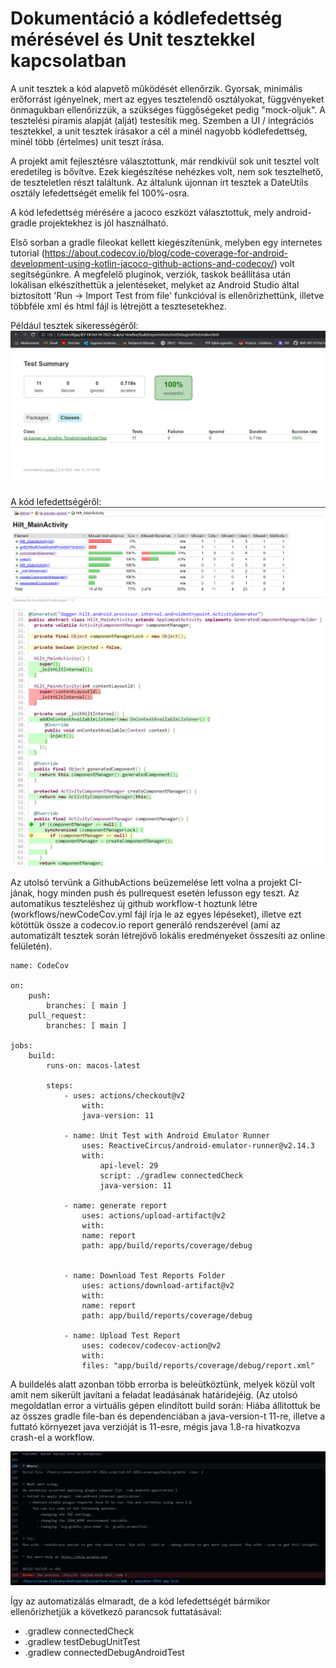# Dokumentáció a kódlefedettség mérésével és Unit tesztekkel kapcsolatban

A unit tesztek a kód alapvető működését ellenőrzik. Gyorsak, minimális erőforrást igényelnek, mert az egyes tesztelendő osztályokat, függvényeket önmagukban ellenőrizzük, a szükséges függőségeket pedig "mock-oljuk".
A tesztelési piramis alapját (alját) testesítik meg. Szemben a UI / integrációs tesztekkel, a unit tesztek írásakor a cél a minél nagyobb kódlefedettség, minél több (értelmes) unit teszt írása.

A projekt amit fejlesztésre választottunk, már rendkívül sok unit tesztel volt eredetileg is bővítve. Ezek kiegészítése nehézkes volt, nem sok tesztelhető, de teszteletlen részt találtunk. Az általunk újonnan írt tesztek a DateUtils osztály lefedettségét emelik fel 100%-osra.

A kód lefedettség mérésére a jacoco eszközt választottuk, mely android-gradle projektekhez is jól használható.

Első sorban a gradle fileokat kellett kiegészítenünk, melyben egy internetes tutorial (https://about.codecov.io/blog/code-coverage-for-android-development-using-kotlin-jacoco-github-actions-and-codecov/) volt segítségünkre.
A megfelelő pluginok, verziók, taskok beállítása után lokálisan elkészíthettük a jelentéseket, melyket az Android Studio által biztosított 'Run -> Import Test from file' funkcióval is ellenőrizhettünk, illetve többféle xml és html fájl is létrejött a tesztesetekhez.

Például tesztek sikerességéről:
![](pictures/test_success.png)

A kód lefedettségéről:
![](pictures/test_coverage.png)
![](pictures/code_coverage.png)

Az utolsó tervünk a GithubActions beüzemelése lett volna a projekt CI-jának, hogy minden push és pullrequest esetén lefusson egy teszt.
Az automatikus teszteléshez új github workflow-t hoztunk létre (workflows/newCodeCov.yml fájl írja le az egyes lépéseket), illetve ezt kötöttük össze a codecov.io report generáló rendszerével (ami az automatizált tesztek során létrejövő lokális eredményeket összesíti az online felületén).


    name: CodeCov

    on:
        push:
            branches: [ main ]
        pull_request:
            branches: [ main ]

    jobs:
        build:
            runs-on: macos-latest

            steps:
                - uses: actions/checkout@v2
                    with:
                    java-version: 11

                - name: Unit Test with Android Emulator Runner
                    uses: ReactiveCircus/android-emulator-runner@v2.14.3
                    with: 
                        api-level: 29
                        script: ./gradlew connectedCheck 
                        java-version: 11

                - name: generate report
                    uses: actions/upload-artifact@v2
                    with:
                    name: report 
                    path: app/build/reports/coverage/debug


                - name: Download Test Reports Folder
                    uses: actions/download-artifact@v2
                    with:
                    name: report
                    path: app/build/reports/coverage/debug

                - name: Upload Test Report
                    uses: codecov/codecov-action@v2
                    with:
                    files: "app/build/reports/coverage/debug/report.xml"

A buildelés alatt azonban több errorba is beleütköztünk, melyek közül volt amit nem sikerült javítani a feladat leadásának határidejéig.
(Az utolsó megoldatlan error a virtuális gépen elindított build során: Hiába állítottuk be az összes gradle file-ban és dependenciában a java-version-t 11-re, illetve a futtató környezet java verzióját is 11-esre, mégis java 1.8-ra hivatkozva crash-el a workflow.

![](pictures/error.png)

Így az automatizálás elmaradt, de a kód lefedettségét bármikor ellenőrizhetjük a következő parancsok futtatásával:

* .gradlew connectedCheck
* .gradlew testDebugUnitTest
* .gradlew connectedDebugAndroidTest



